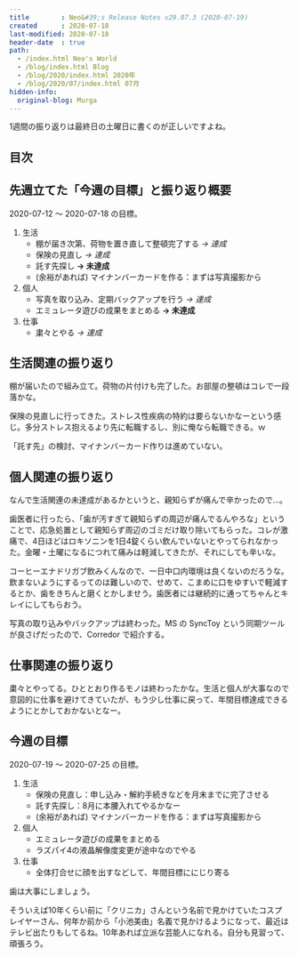```yaml
---
title        : Neo&#39;s Release Notes v29.07.3 (2020-07-19)
created      : 2020-07-18
last-modified: 2020-07-18
header-date  : true
path:
  - /index.html Neo's World
  - /blog/index.html Blog
  - /blog/2020/index.html 2020年
  - /blog/2020/07/index.html 07月
hidden-info:
  original-blog: Murga
---
```


1週間の振り返りは最終日の土曜日に書くのが正しいですよね。

## 目次

## 先週立てた「今週の目標」と振り返り概要

2020-07-12 ～ 2020-07-18 の目標。

1. 生活
    - 棚が届き次第、荷物を置き直して整頓完了する *→ 達成*
    - 保険の見直し *→ 達成*
    - 託す先探し **→ 未達成**
    - (余裕があれば) マイナンバーカードを作る：まずは写真撮影から
2. 個人
    - 写真を取り込み、定期バックアップを行う *→ 達成*
    - エミュレータ遊びの成果をまとめる **→ 未達成**
3. 仕事
    - 粛々とやる *→ 達成*

## 生活関連の振り返り

棚が届いたので組み立て。荷物の片付けも完了した。お部屋の整頓はコレで一段落かな。

保険の見直しに行ってきた。ストレス性疾病の特約は要らないかなーという感じ。多分ストレス抱えるより先に転職するし、別に俺なら転職できる。ｗ

「託す先」の検討、マイナンバーカード作りは進めていない。

## 個人関連の振り返り

なんで生活関連の未達成があるかというと、親知らずが痛んで辛かったので…。

歯医者に行ったら、「歯が汚すぎて親知らずの周辺が痛んでるんやろな」ということで、応急処置として親知らず周辺のゴミだけ取り除いてもらった。コレが激痛で、4日ほどはロキソニンを1日4錠くらい飲んでいないとやってられなかった。金曜・土曜になるにつれて痛みは軽減してきたが、それにしても辛いな。

コーヒーエナドリガブ飲みくんなので、一日中口内環境は良くないのだろうな。飲まないようにするってのは難しいので、せめて、こまめに口をゆすいで軽減するとか、歯をきちんと磨くとかしませう。歯医者には継続的に通ってちゃんとキレイにしてもらおう。

写真の取り込みやバックアップは終わった。MS の SyncToy という同期ツールが良さげだったので、Corredor で紹介する。

## 仕事関連の振り返り

粛々とやってる。ひととおり作るモノは終わったかな。生活と個人が大事なので意図的に仕事を避けてきていたが、もう少し仕事に戻って、年間目標達成できるようにとかしておかないとなー。

## 今週の目標

2020-07-19 ～ 2020-07-25 の目標。

1. 生活
    - 保険の見直し：申し込み・解約手続きなどを月末までに完了させる
    - 託す先探し：8月に本腰入れてやるかなー
    - (余裕があれば) マイナンバーカードを作る：まずは写真撮影から
2. 個人
    - エミュレータ遊びの成果をまとめる
    - ラズパイ4の液晶解像度変更が途中なのでやる
3. 仕事
    - 全体打合せに顔を出すなどして、年間目標ににじり寄る

歯は大事にしましょう。

そういえば10年くらい前に「クリニカ」さんという名前で見かけていたコスプレイヤーさん、何年か前から「小池美由」名義で見かけるようになって、最近はテレビ出たりもしてるね。10年あれば立派な芸能人になれる。自分も見習って、頑張ろう。
